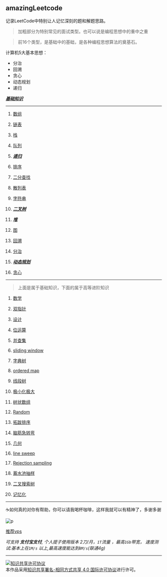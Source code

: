 ## amazingLeetcode

记录LeetCode中特别让人记忆深刻的题和解题思路。

> 加粗部分为特别常见的面试类型。也可以说是编程思想中的重中之重

> 前16个类型，是基础中的基础，是各种编程思想算法的奠基石。

计算机5大基本思想：

- 分治
- 回溯
- 贪心
- 动态规划
- 递归

[***基础知识***](https://github.com/googege/AMAC)
***
1. [数组](./1)

1. [链表](./2)

1. [栈](./3)

1. [队列](./4)

1. [***递归***](./5)

1. [排序](./6)

1. [二分查找](./7)

1. [散列表](./8)

1. [字符串](./9)

1. [***二叉树***](./10)

1. [***堆***](./11)

1. [图](./12)

1. [回溯](./13)

1. [分治](./14)

1. [***动态规划***](./15)

1. [贪心](./16)

***
> 上面是属于基础知识，下面的属于高等进阶知识

1. [数学](./17)

1. [双指针](./18)

1. [设计](./19)

1. [位运算](./20)

1. [并查集](./21)

1. [sliding window](./22)

1. [字典树](./23)

1. [ordered map](./24)

1. [线段树](./25)

1. [极小化极大](./26)

1. [树状数组](./27)

1. [Random](./28)

1. [拓跋排序](./29)

1. [脑筋急转弯](./30)

1. [几何](./31)

1. [line sweep](./32)

1. [Rejection sampling](./33)

1. [蓄水池抽样](./34)

1. [二叉搜索树](./35)

1. [记忆化](./36)
***
☕️如何真的对你有帮助，你可以请我喝杯咖啡，这样我就可以有精神了，多谢多谢

![p](https://raw.githubusercontent.com/googege/Files/master/donate.png)

[推荐vps](https://app.cloudcone.com/?ref=2525)

*可支持 **支付宝支付**, 个人提子使用版本 2刀/月，`1T`流量 ，最高`1Gb`带宽， 速度测试:基本上在`1M/s` 以上,最高速度能达到`8M/s`(联通4g)*

---
<a rel="license" href="http://creativecommons.org/licenses/by-sa/4.0/"><img alt="知识共享许可协议" style="border-width:0" src="https://i.creativecommons.org/l/by-sa/4.0/88x31.png" /></a><br />本作品采用<a rel="license" href="http://creativecommons.org/licenses/by-sa/4.0/">知识共享署名-相同方式共享 4.0 国际许可协议</a>进行许可。
